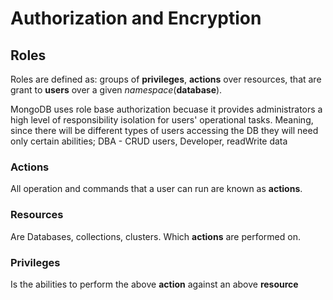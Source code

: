 # Authorization and Encryption

## Roles

Roles are defined as: groups of **privileges**, **actions** over resources, that are grant to **users** over a given _namespace_(**database**).

MongoDB uses role base authorization becuase it provides administrators a high level of responsibility isolation for users' operational tasks. Meaning, since there will be different types of users accessing the DB they will need only certain abilities; DBA - CRUD users, Developer, readWrite data

### Actions

All operation and commands that a user can run are known as **actions**.

### Resources

Are Databases, collections, clusters. Which **actions** are performed on.

### Privileges

Is the abilities to perform the above **action** against an above **resource**
